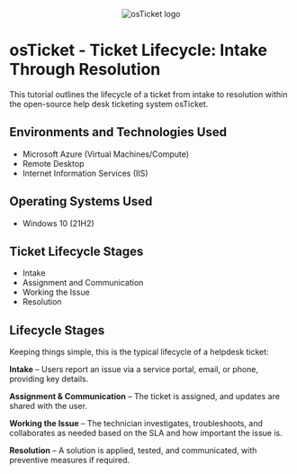 <p align="center">
<img src="https://i.imgur.com/Clzj7Xs.png" alt="osTicket logo"/>
</p>

<h1>osTicket - Ticket Lifecycle: Intake Through Resolution</h1>
This tutorial outlines the lifecycle of a ticket from intake to resolution within the open-source help desk ticketing system osTicket.<br />



<h2>Environments and Technologies Used</h2>

- Microsoft Azure (Virtual Machines/Compute)
- Remote Desktop
- Internet Information Services (IIS)

<h2>Operating Systems Used </h2>

- Windows 10</b> (21H2)

<h2>Ticket Lifecycle Stages</h2>

- Intake
- Assignment and Communication
- Working the Issue
- Resolution

<h2>Lifecycle Stages</h2>

Keeping things simple, this is the typical lifecycle of a helpdesk ticket:

**Intake** – Users report an issue via a service portal, email, or phone, providing key details.

**Assignment & Communication** – The ticket is assigned, and updates are shared with the user.

**Working the Issue** – The technician investigates, troubleshoots, and collaborates as needed based on the SLA and how important the issue is.

**Resolution** – A solution is applied, tested, and communicated, with preventive measures if required.



